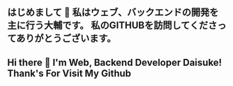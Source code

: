 ## はじめまして 👋 私はウェブ、バックエンドの開発を主に行う大輔です。 私のGITHUBを訪問してくださってありがとうございます。
## Hi there 👋 I'm Web, Backend Developer Daisuke! Thank's For Visit My Github
